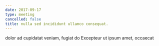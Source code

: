 ```yaml
---
date: 2017-09-17
type: meeting
cancelled: false
title: nulla sed incididunt ullamco consequat.
---
```

dolor ad cupidatat veniam, fugiat do Excepteur ut ipsum amet, occaecat